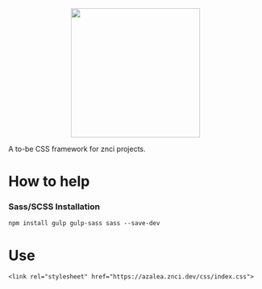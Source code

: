 <div align="center">
	<img src="https://raw.githubusercontent.com/znci/azalea/main/azalea.svg" width="256px">
</div>

A to-be CSS framework for znci projects.

# How to help

### Sass/SCSS Installation
`npm install gulp gulp-sass sass --save-dev`

# Use

```<link rel="stylesheet" href="https://azalea.znci.dev/css/index.css">```